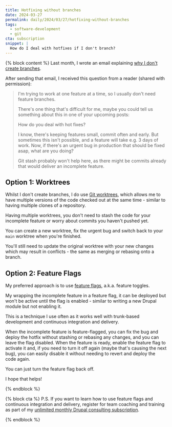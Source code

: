```yaml
---
title: Hotfixing without branches
date: 2024-03-27
permalink: daily/2024/03/27/hotfixing-without-branches
tags:
  - software-development
  - git
cta: subscription
snippet: |
  How do I deal with hotfixes if I don't branch?
---
```


{% block content %}
Last month, I wrote an email explaining [why I don't create branches][post].

After sending that email, I received this question from a reader (shared with permission):

> I'm trying to work at one feature at a time, so I usually don't need feature branches.
>
> There's one thing that's difficult for me, maybe you could tell us something about this in one of your upcoming posts:
>
> How do you deal with hot fixes?
>
> I know, there's keeping features small, commit often and early. But sometimes this isn't possible, and a feature will take e.g. 3 days of work. Now, if there's an urgent bug in production that should be fixed asap, what are you doing?
>
> Git stash probably won't help here, as there might be commits already that would deliver an incomplete feature.

## Option 1: Worktrees

Whilst I don't create branches, I do use [Git worktrees][], which allows me to have multiple versions of the code checked out at the same time - similar to having multiple clones of a repository.

Having multiple worktrees, you don't need to stash the code for your incomplete feature or worry about commits you haven't pushed yet.

You can create a new worktree, fix the urgent bug and switch back to your `main` worktree when you're finished.

You'll still need to update the original worktree with your new changes which may result in conflicts - the same as merging or rebasing onto a branch.

## Option 2: Feature Flags

My preferred approach is to use [feature flags], a.k.a. feature toggles.

My wrapping the incomplete feature in a feature flag, it can be deployed but won't be active until the flag is enabled - similar to writing a new Drupal module but not enabling it.

This is a technique I use often as it works well with trunk-based development and continuous integration and delivery.

When the incomplete feature is feature-flagged, you can fix the bug and deploy the hotfix without stashing or rebasing any changes, and you can leave the flag disabled.
When the feature is ready, enable the feature flag to activate it and, if you need to turn it off again (maybe that's causing the next bug), you can easily disable it without needing to revert and deploy the code again.

You can just turn the feature flag back off.

I hope that helps!

[git worktrees]: {{site.url}}/archive/2022/08/12/git-worktrees-docker-compose
[feature flags]: {{site.url}}/archive/2022/12/07/separating-releases-from-deployments-with-feature-flags
[post]: {{site.url}}/archive/2024/02/28/why-i-dont-branch
{% endblock %}

{% block cta %}
P.S. If you want to learn how to use feature flags and continuous integration and delivery, register for team coaching and training as part of my [unlimited monthly Drupal consulting subscription][subscription].

[subscription]: {{site.url}}/subscription
{% endblock %}
